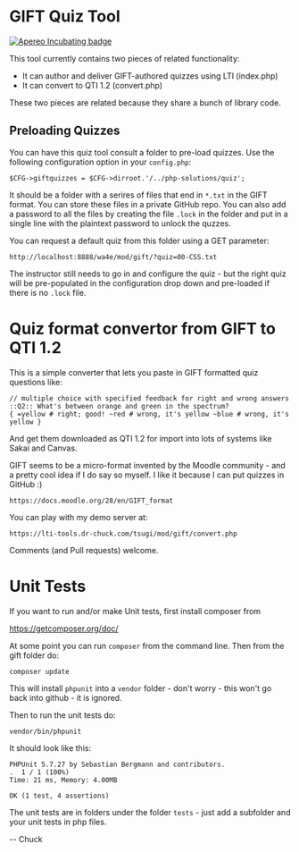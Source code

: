 
GIFT Quiz Tool
==============

[![Apereo Incubating badge](https://img.shields.io/badge/apereo-incubating-blue.svg?logo=data%3Aimage%2Fpng%3Bbase64%2CiVBORw0KGgoAAAANSUhEUgAAAA4AAAAOCAYAAAAfSC3RAAAABmJLR0QA%2FwD%2FAP%2BgvaeTAAAACXBIWXMAAAsTAAALEwEAmpwYAAAAB3RJTUUH4QUTEi0ybN9p9wAAAiVJREFUKM9lkstLlGEUxn%2Fv%2B31joou0GTFKyswkKrrYdaEQ4cZAy4VQUS2iqH%2BrdUSNYmK0EM3IkjaChnmZKR0dHS0vpN%2FMe97TIqfMDpzN4XkeDg8%2Fw45R1XNAu%2Fe%2BGTgAqLX2KzAQRVGytLR0jN2jqo9FZFRVvfded66KehH5oKr3dpueiMiK915FRBeXcjo9k9K5zLz%2B3Nz8EyAqX51zdwGMqp738NSonlxf36Cn7zX9b4eYX8gSBAE1Bw9wpLaW%2BL5KWluukYjH31tr71vv%2FU0LJ5xzdL3q5dmLJK7gON5wjEQizsTkFMmeXkbHxtHfD14WkbYQaFZVMzk1zfDHERrPnqGz4wZ1tYfJ5%2FPMLOYYW16ltrqKRDyOMcYATXa7PRayixSc4%2FKFRhrqjxKGIWVlZVQkqpg1pYyvR%2BTFF2s5FFprVVXBAAqq%2F7a9uPKd1NomeTX4HXfrvZ8D2F9dTSwWMjwywueJLxQKBdLfZunue0Mqt8qPyMHf0HRorR0ArtbX1Zkrly7yPNnN1EyafZUVZLJZxjNLlHc%2BIlOxly0RyktC770fDIGX3vuOMAxOt19vJQxD%2BgeHmE6liMVKuNPawlZ9DWu2hG8bW1Tuib0LgqCrCMBDEckWAVjKLetMOq2ZhQV1zulGVFAnohv5wrSq3tpNzwMR%2BSQi%2FyEnIl5Ehpxzt4t6s9McRdGpIChpM8Y3ATXbkKdEZDAIgqQxZrKo%2FQUk5F9Xr20TrQAAAABJRU5ErkJggg%3D%3D)](https://www.apereo.org/content/projects-currently-incubation)

This tool currently contains two pieces of related functionality:

* It can author and deliver GIFT-authored quizzes using LTI (index.php)
* It can convert to QTI 1.2 (convert.php)

These two pieces are related because they share a bunch of library code.

Preloading Quizzes
------------------

You can have this quiz tool consult a folder to pre-load quizzes.  Use the following 
configuration option in your `config.php`:

    $CFG->giftquizzes = $CFG->dirroot.'/../php-solutions/quiz';

It should be a folder with a serires of files that end in `*.txt` in the
GIFT format.  You can store these files in a private GitHub repo.  You can 
also add a password to all the files by creating the file `.lock` in the folder
and put in a single line with the plaintext password to unlock the quzzes.

You can request a default quiz from this folder using a GET parameter:

    http://localhost:8888/wa4e/mod/gift/?quiz=00-CSS.txt

The instructor still needs to go in and configure the quiz - but the right quiz 
will be pre-populated in the configuration drop down and pre-loaded if there
is no `.lock` file.

Quiz format convertor from GIFT to QTI 1.2
==========================================

This is a simple converter that lets you paste in GIFT formatted quiz questions like:


    // multiple choice with specified feedback for right and wrong answers
    ::Q2:: What's between orange and green in the spectrum? 
    { =yellow # right; good! ~red # wrong, it's yellow ~blue # wrong, it's yellow }

And get them downloaded as QTI 1.2 for import into lots of systems like Sakai and 
Canvas.

GIFT seems to be a micro-format invented by the Moodle community - and a pretty cool 
idea if I do say so myself.  I like it because I can put quizzes in GitHub :)

    https://docs.moodle.org/28/en/GIFT_format

You can play with my demo server at:

    https://lti-tools.dr-chuck.com/tsugi/mod/gift/convert.php


Comments (and Pull requests) welcome.

Unit Tests
==========

If you want to run and/or make Unit tests, first install composer from 

https://getcomposer.org/doc/

At some point you can run `composer` from the command line.   Then from 
the gift folder do:

    composer update

This will install `phpunit` into a `vendor` folder - don't worry - this won't 
go back into github - it is ignored.

Then to run the unit tests do:

    vendor/bin/phpunit

It should look like this:

    PHPUnit 5.7.27 by Sebastian Bergmann and contributors.
    .  1 / 1 (100%)
    Time: 21 ms, Memory: 4.00MB

    OK (1 test, 4 assertions)

The unit tests are in folders under the folder `tests` - just add a subfolder and your
unit tests in php files.


-- Chuck
